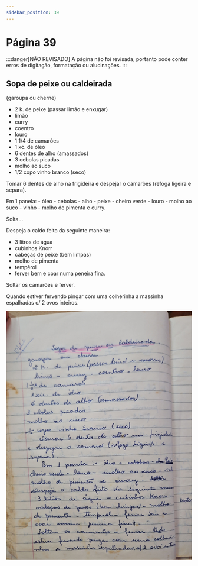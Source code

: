 ```yaml
---
sidebar_position: 39
---
```

# Página 39
:::danger[NÃO REVISADO]
A página não foi revisada, portanto pode conter erros de digitação, formatação ou alucinações.
:::
## Sopa de peixe ou caldeirada
(garoupa ou cherne)

- 2 k. de peixe (passar limão e enxugar)
- limão
- curry
- coentro
- louro
- 1 1/4 de camarões
- 1 xc. de óleo
- 6 dentes de alho (amassados)
- 3 cebolas picadas
- molho ao suco
- 1/2 copo vinho branco (seco)

Tomar 6 dentes de alho na frigideira e despejar o camarões (refoga ligeira e separa).

Em 1 panela: - óleo - cebolas - alho - peixe - cheiro verde - louro - molho ao suco - vinho - molho de pimenta e curry.

Solta...

Despeja o caldo feito da seguinte maneira:
- 3 litros de água
- cubinhos Knorr
- cabeças de peixe (bem limpas)
- molho de pimenta
- tempêrol
- ferver bem e coar numa peneira fina.

Soltar os camarões e ferver.

Quando estiver fervendo pingar com uma colherinha a massinha espalhadas c/ 2 ovos inteiros.

![imagem base](./images/page_39.png)